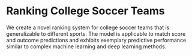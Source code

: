# Ranking College Soccer Teams
We create a novel ranking system for college soccer teams that is generalizable to different sports. The model is applicable to match score and outcome predictions and exhibits exemplary predictive performance similar to complex machine learning and deep learning methods.

